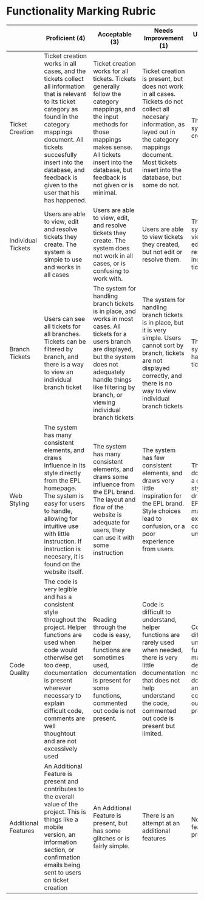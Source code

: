 Functionality Marking Rubric
==========================
|  | Proficient (4) | Acceptable (3) | Needs Improvement (1) | Unacceptable (0) |
|---|---------------|----------------|-----------------------|------------------|
| Ticket Creation | Ticket creation works in all cases, and the tickets collect all information that is relevant to its ticket category as found in the category mappings document. All tickets succesfully insert into the database, and feedback is given to the user that his has happened. | Ticket creation works for all tickets. Tickets generally follow the category mappings, and the input methods for those mappings makes sense. All tickets insert into the database, but feedback is not given or is minimal. | Ticket creation is present, but does not work in all cases. Tickets do not collect all necesary information, as layed out in the category mappings document. Most tickets insert into the database, but some do not. | There is no system for creating tickets |
| Individual Tickets| Users are able to view, edit and resolve tickets they create. The system is simple to use and works in all cases | Users are able to view, edit, and resolve tickets they create. The system does not work in all cases, or is confusing to work with. | Users are able to view tickets they created, but not edit or resolve them. | There is no system for viewing, editing, or resolving individual tickets |
| Branch Tickets | Users can see all tickets for all branches. Tickets can be filtered by branch, and there is a way to view an individual branch ticket | The system for handling branch tickets is in place, and works in most cases. All tickets for a users branch are displayed, but the system does not adequately handle things like filtering by branch, or viewing individual branch tickets | The system for handling branch tickets is in place, but it is very simple. Users cannot sort by branch, tickets are not displayed correctly, and there is no way to view individual branch tickets | There is no system to handle branch tickets |
| Web Styling | The system has many consistent elements, and draws influence in its style directly from the EPL homepage. The system is easy for users to handle, allowing for intuitive use with little instruction. If instruction is necesary, it is found on the website itself. | The system has many consistent elements, and draws some influence from the EPL brand. The layout and flow of the website is adequate for users, they can use it with some instruction | The system has few consistent elements, and draws very little inspiration for the EPL brand. Style choices lead to confusion, or a poor experience from users.  | The system does not follow a consistent style, does not draw from the EPL brand, and makes the user experience confusing and unpleasant. |
| Code Quality | The code is very legible and has a consistent style throughout the project. Helper functions are used when code would otherwise get too deep, documentation is present wherever necessary to explain difficult code, comments are well thoughtout and are not excessively used | Reading through the code is easy, helper functions are sometimes used, documentation is present for some functions, commented out code is not present. | Code is difficult to understand, helper functions are rarely used when needed, there is very little documentation that does not help understand the code, commented out code is present but limited. | Code is difficult to understand, functions are many levels deep, there is no documentation, and commented out code is present |
| Additional Features | An Additional Feature is present and contributes to the overall value of the project. This is things like a mobile version, an information section, or confirmation emails being sent to users on ticket creation | An Additional Feature is present, but has some glitches or is fairly simple. | There is an attempt at an additional features | No additional features are present |
